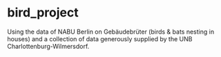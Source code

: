 # bird_project
Using the data of NABU Berlin on Gebäudebrüter (birds &amp; bats nesting in houses) and a collection of data generously supplied by the UNB Charlottenburg-Wilmersdorf.
